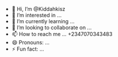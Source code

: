 - 👋 Hi, I’m @Kiddahkisz
- 👀 I’m interested in ...
- 🌱 I’m currently learning ...
- 💞️ I’m looking to collaborate on ...
- 📫 How to reach me ... +2347070343483
- 😄 Pronouns: ...
- ⚡ Fun fact: ...

<!---
Kiddahkisz/Kiddahkisz is a ✨ special ✨ repository because its `README.md` (this file) appears on your GitHub profile.
You can click the Preview link to take a look at your changes.
--->
